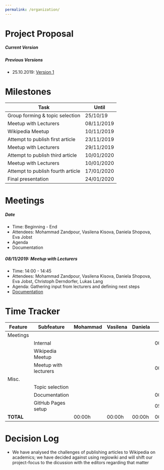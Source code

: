 ```yaml
---
permalink: /organization/
---
```


# Project Proposal
##### Current Version

##### Previous Versions
- 25.10.2019: [Version 1](../../assets/ProjectProposal-v1.pdf)

# Milestones

| Task | Until |
|-------|--------|
| Group forming & topic selection | 25/10/19 |
| Meetup with Lecturers | 08/11/2019 |
| Wikipedia Meetup | 10/11/2019 |
| Attempt to publish first article | 23/11/2019 |
| Meetup with Lecturers | 29/11/2019 |
| Attempt to publish third article | 10/01/2020 |
| Meetup with Lecturers | 10/01/2020 |
| Attempt to publish fourth article | 17/01/2020 |
| Final presentation | 24/01/2020 |


# Meetings
##### Date
- Time: Beginning - End
- Attendees: Mohammad Zandpour, Vasilena Kisova, Daniela Shopova, Eva Jobst
- Agenda
- Documentation

##### 08/11/2019: Meetup with Lecturers
- Time: 14:00 - 14:45
- Attendees: Mohammad Zandpour, Vasilena Kisova, Daniela Shopova, Eva Jobst, Christoph Derndorfer, Lukas Lang
- Agenda: Gathering input from lecturers and defining next steps
- [Documentation](../../assets/ProjectProposal-v1.pdf)


#  Time Tracker

| Feature | Subfeature | Mohammad | Vasilena | Daniela | Eva |
|-------|--------|--------|--------|--------|--------|
| Meetings |
| | Internal | | | | 00:20 |
| | Wikipedia Meetup | | | | |
| | Meetup with lecturers | | | | 00:45 |
| Misc. |
| | Topic selection | | | | |
| | Documentation | | | | 00:45 |
| | GitHub Pages setup | | | | 05:00 |
| **TOTAL** | | 00:00h | 00:00h | 00:00h | 00:00h |

# Decision Log
- We have analysed the challenges of publishing articles to Wikipedia on academics; we have decided against using regiowiki and will shift our project-focus to the dicussion with the editors regarding that matter
